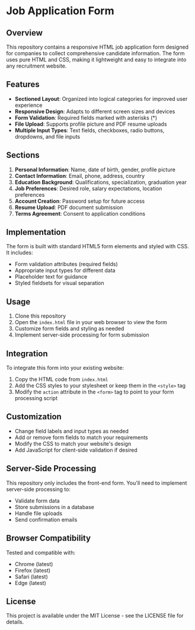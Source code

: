 # Job Application Form

## Overview
This repository contains a responsive HTML job application form designed for companies to collect comprehensive candidate information. The form uses pure HTML and CSS, making it lightweight and easy to integrate into any recruitment website.

## Features
- **Sectioned Layout**: Organized into logical categories for improved user experience
- **Responsive Design**: Adapts to different screen sizes and devices
- **Form Validation**: Required fields marked with asterisks (*)
- **File Upload**: Supports profile picture and PDF resume uploads
- **Multiple Input Types**: Text fields, checkboxes, radio buttons, dropdowns, and file inputs

## Sections
1. **Personal Information**: Name, date of birth, gender, profile picture
2. **Contact Information**: Email, phone, address, country
3. **Education Background**: Qualifications, specialization, graduation year
4. **Job Preferences**: Desired role, salary expectations, location preferences
5. **Account Creation**: Password setup for future access
6. **Resume Upload**: PDF document submission
7. **Terms Agreement**: Consent to application conditions

## Implementation
The form is built with standard HTML5 form elements and styled with CSS. It includes:
- Form validation attributes (required fields)
- Appropriate input types for different data
- Placeholder text for guidance
- Styled fieldsets for visual separation

## Usage
1. Clone this repository
2. Open the `index.html` file in your web browser to view the form
3. Customize form fields and styling as needed
4. Implement server-side processing for form submission

## Integration
To integrate this form into your existing website:
1. Copy the HTML code from `index.html`
2. Add the CSS styles to your stylesheet or keep them in the `<style>` tag
3. Modify the `action` attribute in the `<form>` tag to point to your form processing script

## Customization
- Change field labels and input types as needed
- Add or remove form fields to match your requirements
- Modify the CSS to match your website's design
- Add JavaScript for client-side validation if desired

## Server-Side Processing
This repository only includes the front-end form. You'll need to implement server-side processing to:
- Validate form data
- Store submissions in a database
- Handle file uploads
- Send confirmation emails

## Browser Compatibility
Tested and compatible with:
- Chrome (latest)
- Firefox (latest)
- Safari (latest)
- Edge (latest)

## License
This project is available under the MIT License - see the LICENSE file for details.
